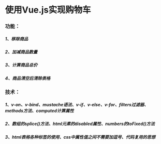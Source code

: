 # 使用Vue.js实现购物车
### 功能：
##### 1、移除商品
##### 2、加减商品数量
##### 3、计算商品总价
##### 4、商品清空后清除表格

### 技术：
##### 1、v-on、v-bind、mustache语法、v-if、v-else、v-for、filters过滤器、methods方法、computed计算属性
##### 2、数组的splice()方法、html元素的disabled属性、numbers的toFixed()方法
##### 3、html表格各种标签的使用、css中属性值之间不需要加逗号、代码复用的思想
